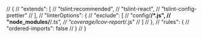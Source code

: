 
<!-- lint实在是太烦了，先关了哈 -->
// {
//   "extends": [
//     "tslint:recommended",
//     "tslint-react",
//     "tslint-config-prettier"
//   ],
//   "linterOptions": {
//     "exclude": [
//       "config/**/*.js",
//       "node_modules/**/*.ts",
//       "coverage/lcov-report/*.js"
//     ]
//   },
//   "rules": {
//     "ordered-imports": false
//   }
// }